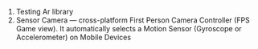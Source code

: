 1. Testing Ar library
2. Sensor Camera — cross-platform First Person Camera Controller (FPS Game view). It automatically selects a Motion Sensor (Gyroscope or Accelerometer) on Mobile Devices
